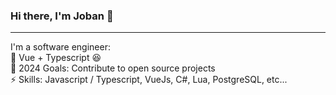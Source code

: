 ### Hi there, I'm Joban 👋<br>
<hr>
I'm a software engineer:<br>
🌱 Vue + Typescript 😆<br>
🥅 2024 Goals: Contribute to open source projects<br>
⚡ Skills: Javascript / Typescript, VueJs, C#, Lua, PostgreSQL, etc...<br>

<!--
**jobanmendpara/jobanmendpara** is a ✨ _special_ ✨ repository because its `README.md` (this file) appears on your GitHub profile.

Here are some ideas to get you started:

- 🔭 I’m currently working on ...
- 🌱 I’m currently learning ...
- 👯 I’m looking to collaborate on ...
- 🤔 I’m looking for help with ...
- 💬 Ask me about ...
- 📫 How to reach me: ...
- 😄 Pronouns: ...
- ⚡ Fun fact: ...
-->
